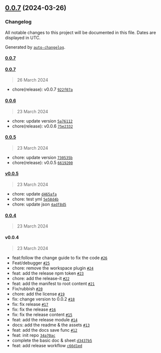 

## [0.0.7](https://github.com/FDU-Family/obsidian-univer-release/compare/0.0.6...0.0.7) (2024-03-26)

### Changelog

All notable changes to this project will be documented in this file. Dates are displayed in UTC.

Generated by [`auto-changelog`](https://github.com/CookPete/auto-changelog).

#### [0.0.7](https://github.com/FDU-Family/obsidian-univer-release/compare/0.0.7...0.0.7)

#### [0.0.7](https://github.com/FDU-Family/obsidian-univer-release/compare/0.0.6...0.0.7)

> 26 March 2024

- chore(release): v0.0.7 [`922f07a`](https://github.com/FDU-Family/obsidian-univer-release/commit/922f07ac9a8768ca103b107e5de06cc25760f24c)

#### [0.0.6](https://github.com/FDU-Family/obsidian-univer-release/compare/0.0.5...0.0.6)

> 23 March 2024

- chore: update version [`5a76112`](https://github.com/FDU-Family/obsidian-univer-release/commit/5a76112fed2f7897bd7aea53ff9fd7a59fbe72aa)
- chore(release): v0.0.6 [`75e2332`](https://github.com/FDU-Family/obsidian-univer-release/commit/75e233216001d8830b7ad0aeadcf7177daf7a621)

#### [0.0.5](https://github.com/FDU-Family/obsidian-univer-release/compare/v0.0.5...0.0.5)

> 23 March 2024

- chore: update version [`730535b`](https://github.com/FDU-Family/obsidian-univer-release/commit/730535b128096c9989254e676edc78662651f227)
- chore(release): v0.0.5 [`6619200`](https://github.com/FDU-Family/obsidian-univer-release/commit/661920039ebbffc5f72e66f8fbd9aefcb3fb21a2)

#### [v0.0.5](https://github.com/FDU-Family/obsidian-univer-release/compare/0.0.4...v0.0.5)

> 23 March 2024

- chore: update [`d465afa`](https://github.com/FDU-Family/obsidian-univer-release/commit/d465afa8f60c9c9f5ef5a5da660eeb69ea2e5291)
- chore: test yml [`5e58d4b`](https://github.com/FDU-Family/obsidian-univer-release/commit/5e58d4b31d345721147ebc93fa7f2fc0cffc97bc)
- chore: update json [`4adf8d5`](https://github.com/FDU-Family/obsidian-univer-release/commit/4adf8d559236d7a9bba6f1a576a0342b4804d228)

#### [0.0.4](https://github.com/FDU-Family/obsidian-univer-release/compare/v0.0.4...0.0.4)

> 23 March 2024

#### v0.0.4

> 23 March 2024

- feat:follow the change guide to fix the code [`#26`](https://github.com/FDU-Family/obsidian-univer-release/pull/26)
- Feat/debugger [`#25`](https://github.com/FDU-Family/obsidian-univer-release/pull/25)
- chore: remove the workspace plugin [`#24`](https://github.com/FDU-Family/obsidian-univer-release/pull/24)
- feat: add the release npm token [`#23`](https://github.com/FDU-Family/obsidian-univer-release/pull/23)
- chore: add the release-it [`#22`](https://github.com/FDU-Family/obsidian-univer-release/pull/22)
- feat: add the manifest to root content [`#21`](https://github.com/FDU-Family/obsidian-univer-release/pull/21)
- Fix/rubbish [`#20`](https://github.com/FDU-Family/obsidian-univer-release/pull/20)
- chore: add the license [`#19`](https://github.com/FDU-Family/obsidian-univer-release/pull/19)
- fix: change version to 0.0.2 [`#18`](https://github.com/FDU-Family/obsidian-univer-release/pull/18)
- fix: fix release [`#17`](https://github.com/FDU-Family/obsidian-univer-release/pull/17)
- fix: fix the release [`#16`](https://github.com/FDU-Family/obsidian-univer-release/pull/16)
- fix: fix the release content [`#15`](https://github.com/FDU-Family/obsidian-univer-release/pull/15)
- feat: add the release module [`#14`](https://github.com/FDU-Family/obsidian-univer-release/pull/14)
- docs: add the readme & the assets [`#13`](https://github.com/FDU-Family/obsidian-univer-release/pull/13)
- feat: add the docs save func [`#12`](https://github.com/FDU-Family/obsidian-univer-release/pull/12)
- feat: init repo [`34a70ac`](https://github.com/FDU-Family/obsidian-univer-release/commit/34a70ace03ef718a9aa561d852cb29e9a5d80c12)
- complete the basic doc & sheet [`d3437b5`](https://github.com/FDU-Family/obsidian-univer-release/commit/d3437b5d54cc9d6b3d4f79a25e3ae89367633159)
- feat: add release workflow [`c66d1ed`](https://github.com/FDU-Family/obsidian-univer-release/commit/c66d1edcf1b7c35f098691c4d38bb8a6eab6a281)
